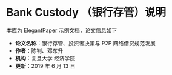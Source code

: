# Bank Custody （银行存管）说明

本库为 [ElegantPaper](https://github.com/ElegantLaTeX/ElegantPaper) 示例文档，论文信息如下

+ **论文名称**：银行存管、投资者决策与 P2P 网络借贷规范发展
+ **作者**：陈钊、邓东升
+ **机构**：复旦大学 经济学院
+ **更新**：2019 年 6 月 13 日